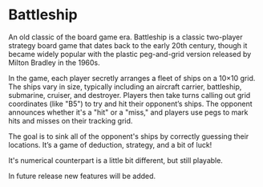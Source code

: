 # Battleship

An old classic of the board game era.
Battleship is a classic two-player strategy board game that dates back to the early 20th century, though it became widely popular with the plastic peg-and-grid version released by Milton Bradley in the 1960s.

In the game, each player secretly arranges a fleet of ships on a 10×10 grid. The ships vary in size, typically including an aircraft carrier, battleship, submarine, cruiser, and destroyer. Players then take turns calling out grid coordinates (like "B5") to try and hit their opponent’s ships. The opponent announces whether it's a "hit" or a "miss," and players use pegs to mark hits and misses on their tracking grid.

The goal is to sink all of the opponent's ships by correctly guessing their locations. It’s a game of deduction, strategy, and a bit of luck!

It's numerical counterpart is a little bit different, but still playable. 

In future release new features will be added.
